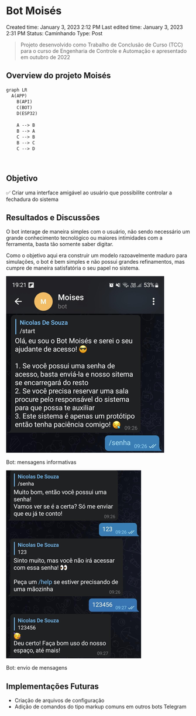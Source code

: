 # Bot Moisés

Created time: January 3, 2023 2:12 PM
Last edited time: January 3, 2023 2:31 PM
Status: Caminhando
Type: Post

> Projeto desenvolvido como Trabalho de Conclusão de Curso (TCC) para o curso de Engenharia de Controle e Automação e apresentado em outubro de 2022
> 

## Overview do projeto Moisés

```mermaid
graph LR
  A(APP)
	B(API)
	C(BOT)
	D(ESP32)

	A --> B
	B --> A
	C --> B
	B --> C
	C --> D

	
```

## Objetivo

<aside>
✅ Criar uma interface amigável ao usuário que possibilite controlar a fechadura do sistema

</aside>

## Resultados e Discussões

O bot interage de maneira simples com o usuário, não sendo necessário um grande conhecimento tecnológico ou maiores intimidades com a ferramenta, basta tão somente saber digitar.

Como o objetivo aqui era construir um modelo razoavelmente maduro para simulações, o bot é bem simples e não possui grandes refinamentos, mas cumpre de maneira satisfatória o seu papel no sistema.

![Bot: mensagens informativas](resource/Untitled.png)

Bot: mensagens informativas

![Bot: envio de mensagens](resource/Untitled%201.png)

Bot: envio de mensagens

## Implementações Futuras

- Criação de arquivos de configuração
- Adição de comandos do tipo markup comuns em outros bots Telegram